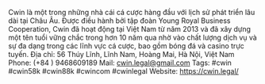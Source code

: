 Cwin là một trong những nhà cái cá cược hàng đầu với lịch sử phát triển lâu dài tại Châu Âu. Được điều hành bởi tập đoàn Young Royal Business Cooperation, Cwin đã hoạt động tại Việt Nam từ năm 2013 và đã xây dựng một tên tuổi vững chắc trong hơn 10 năm qua nhờ vào chất lượng dịch vụ và sự đa dạng trong các lĩnh vực cá cược, bao gồm bóng đá và casino trực tuyến.
Địa chỉ: 56 Thúy Lĩnh, Lĩnh Nam, Hoàng Mai, Hà Nội, Việt Nam
Phone: (+84 ) 9468609189
Mail: cwin.legal@gmail.com
Tags: #cwin #cwin58k #cwin88k #cwincom #cwinlegal
Website: https://cwin.legal/
